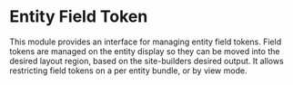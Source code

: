 # Entity Field Token

This module provides an interface for managing entity field tokens. Field tokens 
are managed on the entity display so they can be moved into the desired layout 
region, based on the site-builders desired output. It allows restricting field 
tokens on a per entity bundle, or by view mode.
